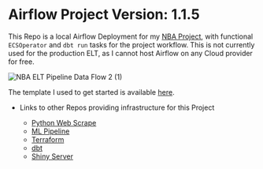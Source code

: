 # Airflow Project Version: 1.1.5
This Repo is a local Airflow Deployment for my [NBA Project](https://github.com/jyablonski/NBA-Dashboard), with functional `ECSOperator` and `dbt run` tasks for the project workflow.  This is not currently used for the production ELT, as I cannot host Airflow on any Cloud provider for free.  

![NBA ELT Pipeline Data Flow 2 (1)](https://user-images.githubusercontent.com/16946556/161156854-9ba5583e-94ed-4c80-9699-c2c50f41ed1c.jpg)

The template I used to get started is available [here](https://github.com/soggycactus/airflow-repo-template).

* Links to other Repos providing infrastructure for this Project

	* [Python Web Scrape](https://github.com/jyablonski/python_docker)
	* [ML Pipeline](https://github.com/jyablonski/nba_elt_mlflow)
	* [Terraform](https://github.com/jyablonski/aws_terraform/)
	* [dbt](https://github.com/jyablonski/nba_elt_dbt)
	* [Shiny Server](https://github.com/jyablonski/NBA-Dashboard)